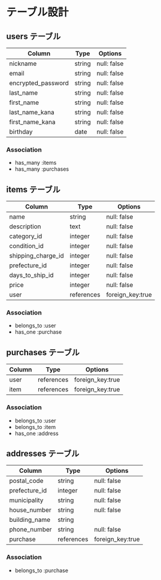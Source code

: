 # テーブル設計

## users テーブル

| Column             | Type    | Options     |
| ------------------ | ------- | ----------- |
| nickname           | string  | null: false |
| email              | string  | null: false |
| encrypted_password | string  | null: false |
| last_name          | string  | null: false |
| first_name         | string  | null: false |
| last_name_kana     | string  | null: false |
| first_name_kana    | string  | null: false |
| birthday           | date    | null: false |

### Association

- has_many :items
- has_many :purchases

## items テーブル

| Column              | Type       | Options          |
| ----------------    | ---------- | ---------------- |
| name                | string     | null: false      |
| description         | text       | null: false      |
| category_id         | integer    | null: false      |
| condition_id        | integer    | null: false      |
| shipping_charge_id  | integer    | null: false      |
| prefecture_id       | integer    | null: false      |
| days_to_ship_id     | integer    | null: false      |
| price               | integer    | null: false      |
| user                | references | foreign_key:true |

### Association

- belongs_to :user
- has_one :purchase

## purchases テーブル

| Column     | Type       | Options          |
| ---------- | ---------- | ---------------- |
| user       | references | foreign_key:true |
| item       | references | foreign_key:true |

### Association

- belongs_to :user
- belongs_to :item
- has_one :address

## addresses テーブル

| Column         | Type       | Options          |
| -------------- | ---------- | ---------------- |
| postal_code    | string     | null: false      |
| prefecture_id  | integer    | null: false      |
| municipality   | string     | null: false      |
| house_number   | string     | null: false      |
| building_name  | string     |                  |
| phone_number   | string     | null: false      |
| purchase       | references | foreign_key:true |

### Association

- belongs_to :purchase